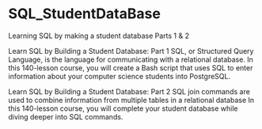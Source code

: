 # SQL_StudentDataBase
Learning SQL by making a student database Parts 1 & 2


Learn SQL by Building a Student Database: Part 1
SQL, or Structured Query Language, is the language for communicating with a relational database.
In this 140-lesson course, you will create a Bash script that uses SQL to enter information about your computer science students into PostgreSQL.



Learn SQL by Building a Student Database: Part 2
SQL join commands are used to combine information from multiple tables in a relational database
In this 140-lesson course, you will complete your student database while diving deeper into SQL commands.
